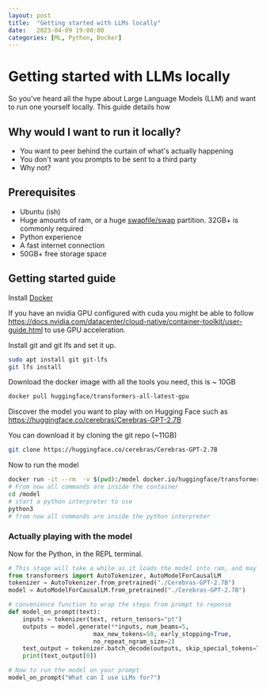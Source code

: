 ```yaml
---
layout: post
title:  "Getting started with LLMs locally"
date:   2023-04-09 19:00:00
categories: [ML, Python, Docker]
---
```

# Getting started with LLMs locally

So you've heard all the hype about Large Language Models (LLM) and want to run one yourself locally. This guide details how

## Why would I want to run it locally?

* You want to peer behind the curtain of what's actually happening
* You don't want you prompts to be sent to a third party
* Why not?

## Prerequisites

* Ubuntu (ish)
* Huge amounts of ram, or a huge [swapfile/swap](https://help.ubuntu.com/community/SwapFaq) partition. 32GB+ is commonly required
* Python experience
* A fast internet connection
* 50GB+ free storage space

## Getting started guide

Install [Docker](https://docs.docker.com/engine/install/debian/) 

If you have an nvidia GPU configured with cuda you might be able to follow <https://docs.nvidia.com/datacenter/cloud-native/container-toolkit/user-guide.html> to use GPU acceleration.

Install git and git lfs and set it up. 

```bash
sudo apt install git git-lfs
git lfs install
```

Download the docker image with all the tools you need, this is ~ 10GB

```bash
docker pull huggingface/transformers-all-latest-gpu
```

Discover the model you want to play with on Hugging Face such as <https://huggingface.co/cerebras/Cerebras-GPT-2.7B>

You can download it by cloning the git repo (~11GB)

```bash
git clone https://huggingface.co/cerebras/Cerebras-GPT-2.7B
```

Now to run the model
```bash
docker run -it --rm  -v $(pwd):/model docker.io/huggingface/transformers-all-latest-gpu
# From now all commands are inside the container
cd /model
# start a python interpreter to use
python3
# from now all commands are inside the python interpreter
```

### Actually playing with the model

Now for the Python, in the REPL terminal. 

```python
# This stage will take a while as it loads the model into ram, and may lead to it getting OOMK
from transformers import AutoTokenizer, AutoModelForCausalLM
tokenizer = AutoTokenizer.from_pretrained("./Cerebras-GPT-2.7B")
model = AutoModelForCausalLM.from_pretrained("./Cerebras-GPT-2.7B")

# convenience function to wrap the steps from prompt to reponse
def model_on_prompt(text):
    inputs = tokenizer(text, return_tensors="pt")
    outputs = model.generate(**inputs, num_beams=5,
                        max_new_tokens=50, early_stopping=True,
                        no_repeat_ngram_size=2)
    text_output = tokenizer.batch_decode(outputs, skip_special_tokens=True)
    print(text_output[0])

# Now to run the model on your prompt
model_on_prompt("What can I use LLMs for?")
```
